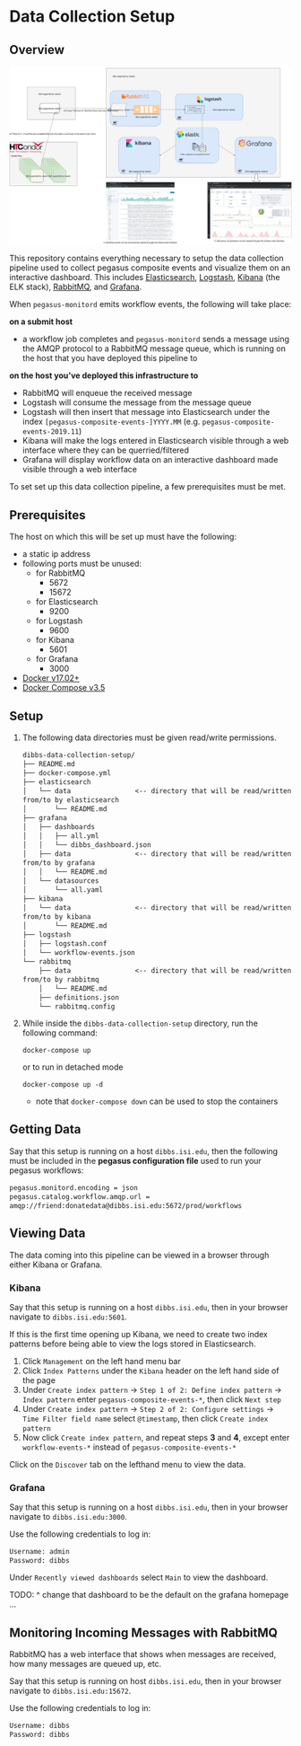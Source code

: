 # Data Collection Setup

## Overview

![](figures/components.svg)

This repository contains everything necessary to setup the data collection 
pipeline used to collect pegasus composite events and visualize them
on an interactive dashboard. This includes 
[Elasticsearch](https://www.elastic.co/guide/en/elasticsearch/reference/6.8/index.html), 
[Logstash](https://www.elastic.co/guide/en/logstash/6.8/index.html), 
[Kibana](https://www.elastic.co/guide/en/kibana/6.8/index.html)
(the ELK stack), 
[RabbitMQ](https://www.rabbitmq.com/documentation.html), and 
[Grafana](https://grafana.com/docs/). 

When `pegasus-monitord` emits workflow events, the following will take place:

**on a submit host**
- a workflow job completes and `pegasus-monitord` sends a message using the AMQP 
  protocol to a RabbitMQ message queue, which is running on the host that you have
  deployed this pipeline to

**on the host you've deployed this infrastructure to**
- RabbitMQ will enqueue the received message
- Logstash will consume the message from the message queue
- Logstash will then insert that message into Elasticsearch under the index 
    `[pegasus-composite-events-]YYYY.MM` (e.g. `pegasus-composite-events-2019.11`)
- Kibana will make the logs entered in Elasticsearch visible through a web 
    interface where they can be querried/filtered
- Grafana will display workflow data on an interactive dashboard made visible 
    through a web interface

To set set up this data collection pipeline, a few prerequisites must be met.

## Prerequisites 
The host on which this will be set up must have the following:
- a static ip address
- following ports must be unused:
    - for RabbitMQ
        - 5672
        - 15672
    - for Elasticsearch
        - 9200
    - for Logstash
        - 9600
    - for Kibana
        - 5601
    - for Grafana
        - 3000
- [Docker v17.02+](https://docs.docker.com/install/)
- [Docker Compose v3.5](https://docs.docker.com/compose/install/)

## Setup
1. The following data directories must be given read/write permissions.
    ```
    dibbs-data-collection-setup/
    ├── README.md
    ├── docker-compose.yml
    ├── elasticsearch
    │   └── data                <-- directory that will be read/written from/to by elasticsearch
    │       └── README.md
    ├── grafana
    │   ├── dashboards
    │   │   ├── all.yml
    │   │   └── dibbs_dashboard.json 
    │   ├── data                <-- directory that will be read/written from/to by grafana
    │   │   └── README.md
    │   └── datasources
    │       └── all.yaml
    ├── kibana
    │   └── data                <-- directory that will be read/written from/to by kibana
    │       └── README.md
    ├── logstash
    │   ├── logstash.conf
    │   └── workflow-events.json
    └── rabbitmq
        ├── data                <-- directory that will be read/written from/to by rabbitmq
        │   └── README.md
        ├── definitions.json
        └── rabbitmq.config
    ```
2. While inside the `dibbs-data-collection-setup` directory, run the following command:
    ```
    docker-compose up
    ```
    or to run in detached mode
    ```
    docker-compose up -d
    ```
    - note that `docker-compose down` can be used to stop the containers

## Getting Data
Say that this setup is running on a host `dibbs.isi.edu`, then the following must
be included in the **pegasus configuration file** used to run your pegasus
workflows:

```
pegasus.monitord.encoding = json
pegasus.catalog.workflow.amqp.url = amqp://friend:donatedata@dibbs.isi.edu:5672/prod/workflows
```

## Viewing Data
The data coming into this pipeline can be viewed in a browser through either
Kibana or Grafana.

### Kibana
Say that this setup is running on a host `dibbs.isi.edu`, then in your browser
navigate to `dibbs.isi.edu:5601`.

If this is the first time opening up Kibana, we need to create two index patterns
before being able to view the logs stored in Elasticsearch.
1. Click `Management` on the left hand menu bar
2. Click `Index Patterns` under the `Kibana` header on the left hand side of the page
3. Under `Create index pattern` -> `Step 1 of 2: Define index pattern` -> `Index pattern`
    enter `pegasus-composite-events-*`, then click `Next step`
4. Under `Create index pattern` -> `Step 2 of 2: Configure settings` -> `Time Filter field name`
    select `@timestamp`, then click `Create index pattern`
5. Now click `Create index pattern`, and repeat steps **3** and **4**, except 
    enter `workflow-events-*` instead of `pegasus-composite-events-*`

Click on the `Discover` tab on the lefthand menu to view the data. 

### Grafana
Say that this setup is running on a host `dibbs.isi.edu`, then in your browser
navigate to `dibbs.isi.edu:3000`.

Use the following credentials to log in:
```
Username: admin
Password: dibbs
```

Under `Recently viewed dashboards` select `Main` to view the dashboard.

TODO: ^ change that dashboard to be the default on the grafana homepage ...

## Monitoring Incoming Messages with RabbitMQ
RabbitMQ has a web interface that shows when messages are received,
how many messages are queued up, etc. 

Say that this setup is running on host `dibbs.isi.edu`, then in your browser
navigate to `dibbs.isi.edu:15672`.

Use the following credentials to log in:
```
Username: dibbs
Password: dibbs
```